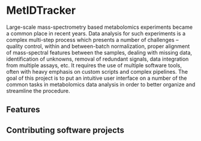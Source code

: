 # MetIDTracker

Large-scale mass-spectrometry based metabolomics experiments became a common place in recent years. Data analysis for such experiments is a complex multi-step process which presents a number of challenges – quality control, within and between-batch normalization, proper alignment of mass-spectral features between the samples, dealing with missing data, identification of unknowns, removal of redundant signals, data integration from multiple assays, etc. It requires the use of multiple software tools, often with heavy emphasis on custom scripts and complex pipelines. The goal of this project is to put an intuitive user interface on a number of the common tasks in metabolomics data analysis in order to better organize and streamline the procedure. 

##	Features

##	Contributing software projects


